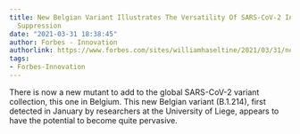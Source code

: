 ```yaml
---
title: New Belgian Variant Illustrates The Versatility Of SARS-CoV-2 In Escaping Immune
  Suppression
date: "2021-03-31 18:38:45"
author: Forbes - Innovation
authorlink: https://www.forbes.com/sites/williamhaseltine/2021/03/31/new-belgian-variant-illustrates-the-versatility-of-sars-cov-2-in-escaping-immune-suppression/
tags:
- Forbes-Innovation
---
```

There is now a new mutant to add to the global SARS-CoV-2 variant collection, this one in Belgium. This new Belgian variant (B.1.214), first detected in January by researchers at the University of Liege, appears to have the potential to become quite pervasive.